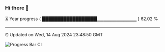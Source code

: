 ### Hi there 👋

⏳ Year progress { ██████████████████▁▁▁▁▁▁▁▁▁▁▁▁ } 62.02 %

---

⏰ Updated on Wed, 14 Aug 2024 23:48:50 GMT

![Progress Bar CI](https://github.com/IshwaranRudhara/GIT-ACTION/workflows/Progress%20Bar%20CI/badge.svg)
